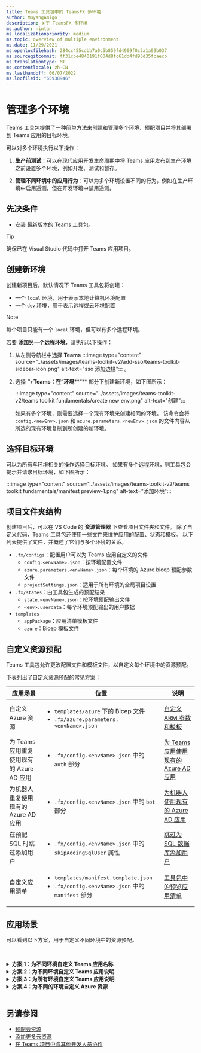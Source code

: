 ```yaml
---
title: Teams 工具包中的 TeamsFX 多环境
author: MuyangAmigo
description: 关于 TeamsFX 多环境
ms.author: nintan
ms.localizationpriority: medium
ms.topic: overview of multiple environment
ms.date: 11/29/2021
ms.openlocfilehash: 284cc455cdbb7a0c5b859fd4909f0c3a1a99b037
ms.sourcegitcommit: ff31cbe4840191f004d8fc61dd4fd93d35fcaecb
ms.translationtype: MT
ms.contentlocale: zh-CN
ms.lasthandoff: 06/07/2022
ms.locfileid: "65938946"
---
```

# <a name="manage-multiple-environments"></a>管理多个环境

 Teams 工具包提供了一种简单方法来创建和管理多个环境、预配项目并将其部署到 Teams 应用的目标环境。

 可以对多个环境执行以下操作：

1. **生产前测试**：可以在现代应用开发生命周期中将 Teams 应用发布到生产环境之前设置多个环境，例如开发、测试和暂存。

2. **管理不同环境中的应用行为**：可以为多个环境设置不同的行为，例如在生产环境中启用遥测，但在开发环境中禁用遥测。

## <a name="prerequisite"></a>先决条件

* 安装 [最新版本的 Teams 工具包](https://marketplace.visualstudio.com/items?itemName=TeamsDevApp.ms-teams-vscode-extension)。

> [!TIP]
> 确保已在 Visual Studio 代码中打开 Teams 应用项目。

## <a name="create-a-new-environment"></a>创建新环境

创建新项目后，默认情况下 Teams 工具包将创建：

* 一个 `local` 环境，用于表示本地计算机环境配置
* 一个 `dev` 环境，用于表示远程或云环境配置

> [!NOTE]
> 每个项目只能有一个 `local` 环境，但可以有多个远程环境。

若要 **添加另一个远程环境**，请执行以下操作：

1. 从左侧导航栏中选择 **Teams** :::image type="content" source="../assets/images/teams-toolkit-v2/add-sso/teams-toolkit-sidebar-icon.png" alt-text="sso 添加边栏"::: 。
2. 选择 **“+Teams：在”环境****“** 部分下创建新环境，如下图所示：

   :::image type="content" source="../assets/images/teams-toolkit-v2/teams toolkit fundamentals/create new env.png" alt-text="创建":::

   如果有多个环境，则需要选择一个现有环境来创建相同的环境。 该命令会将 `config.<newEnv>.json` 和 `azure.parameters.<newEnv>.json` 的文件内容从所选的现有环境复制到所创建的新环境。

## <a name="select-target-environment"></a>选择目标环境

可以为所有与环境相关的操作选择目标环境。 如果有多个远程环境，则工具包会提示并请求目标环境，如下图所示：

:::image type="content" source="../assets/images/teams-toolkit-v2/teams toolkit fundamentals/manifest preview-1.png" alt-text="添加环境":::

## <a name="project-folder-structure"></a>项目文件夹结构

创建项目后，可以在 VS Code 的 **资源管理器** 下查看项目文件夹和文件。 除了自定义代码，Teams 工具包还使用一些文件来维护应用的配置、状态和模板。 以下列表提供了文件，并概述了它们与多个环境的关系。

* `.fx/configs`：配置用户可以为 Teams 应用自定义的文件
  * `config.<envName>.json`：按环境配置文件
  * `azure.parameters.<envName>.json`：每个环境的 Azure bicep 预配参数文件
  * `projectSettings.json`：适用于所有环境的全局项目设置
* `.fx/states`：由工具包生成的预配结果
  * `state.<envName>.json`：按环境预配输出文件
  * `<env>.userdata`：每个环境预配输出的用户数据
* `templates`
  * `appPackage`：应用清单模板文件
  * `azure`：Bicep 模板文件

## <a name="customize-resource-provision"></a>自定义资源预配

Teams 工具包允许更改配置文件和模板文件，以自定义每个环境中的资源预配。

下表列出了自定义资源预配的常见方案：

| 应用场景 | 位置| 说明 |
| --- | --- | --- |
| 自定义 Azure 资源 | <ul> <li>`templates/azure` 下的 Bicep 文件</li> <li>`.fx/azure.parameters.<envName>.json`</li></ul> | [自定义 ARM 参数和模板](provision.md#customize-arm-parameters-and-templates) |
| 为 Teams 应用重复使用现有的 Azure AD 应用 | <ul> <li>`.fx/config.<envName>.json` 中的 `auth` 部分</li> </ul> |  [为 Teams 应用使用现有的 Azure AD 应用](provision.md#use-an-existing-azure-ad-app-for-your-teams-app) |
| 为机器人重复使用现有的 Azure AD 应用 | <ul> <li>`.fx/config.<envName>.json` 中的 `bot` 部分</li> </ul> | [为机器人使用现有的 Azure AD 应用](provision.md#use-an-existing-azure-ad-app-for-your-bot) |
| 在预配 SQL 时跳过添加用户 | <ul> <li>`.fx/config.<envName>.json` 中的 `skipAddingSqlUser` 属性</li> </ul> | [跳过为 SQL 数据库添加用户](provision.md#skip-adding-user-for-sql-database) |
| 自定义应用清单 | <ul> <li>`templates/manifest.template.json`</li> <li>`.fx/config.<envName>.json` 中的 `manifest` 部分</li>  </ul> | [工具包中的预览应用清单](TeamsFx-preview-and-customize-app-manifest.md)|

## <a name="scenarios"></a>应用场景

可以看到以下方案，用于自定义不同环境中的资源预配。
<br>

<br><details>
<summary><b>方案 1：为不同环境自定义 Teams 应用名称 </b></summary>

可以将 Teams 应用名称 `myapp(dev)` 设置为默认环境 `dev` 和 `myapp(staging)` 过渡环境 `staging`。

请按照以下步骤进行自定义：

1. 打开配置文件 `.fx/configs/config.dev.json`。
2. 将 *清单> appName 的属性>简短* 更新为 `myapp(dev)`。

  `.fx/configs/config.dev.json` 的更新如下所示：

  ```json
  {
      "$schema": "https://aka.ms/teamsfx-env-config-schema",
      "description": "You can customize the TeamsFx config for different environments.   Visit https://aka.ms/teamsfx-env-config to learn more about this.",
      "manifest": {
          "appName": {
              "short": "myapp(dev)"
              ...
          }
      }
      ...
  }
  ```

3. 创建新环境，并在不存在时将其 `staging` 命名。
4. 打开配置文件 `.fx/configs/config.staging.json`。
5. 更新同一属性 `myapp(staging)`。
6. 在 `dev` 和 `staging` 环境中运行预配命令，以更新远程环境中的应用名称。 若要使用 Teams 工具包运行预配命令，请参阅 [预配](provision.md#provision-using-teams-toolkit)。

</details>

<details>
<summary><b>方案 2：为不同环境自定义 Teams 应用说明</b></summary>

可以为不同的环境设置不同的 Teams 应用说明：

* 对于默认环境 `dev`，说明为 `my app description for dev`
* 对于暂存环境 `staging`，说明为 `my app description for staging`

请按照以下步骤进行自定义：

1. 打开配置文件 `.fx/configs/config.dev.json`。
2. 添加 *清单>说明的新属性>用* 值 `my app description for dev`短。

  `.fx/configs/config.dev.json` 的更新如下所示：

  ```json
  {
      "$schema": "https://aka.ms/teamsfx-env-config-schema",
      "description": "You can customize the TeamsFx config for different environments.   Visit https://aka.ms/teamsfx-env-config to learn more about this.",
      "manifest": {
          ...
          "description": {
              "short": "`my app description for dev"
              ...
          }
      }
      ...
  }
  ```

3. 创建新环境，并在不存在时将其 `staging` 命名。
4. 打开配置文件 `.fx/configs/config.staging.json`。
5. 将同一属性添加到 `my app description for staging`.
6. 打开 Teams 应用清单模板 `templates/appPackage/manifest.template.json`。
7. 更新属性`description > short`以使用在配置具有胡子语法`{{config.manifest.description.short}}`的文件中定义的 **变量**。
  
  `manifest.template.json` 的更新如下所示：

  ```json
  {
    "$schema": "https://developer.microsoft.com/en-us/json-schemas/teams/v1.11/MicrosoftTeams.schema.json",
    "manifestVersion": "1.11",
    "version": "1.0.0",
    ...
    "description": {
      "short": "{{config.manifest.description.short}}", 
      ...
    },
    ...
  }
  ```

8. 针对 `dev` 和 `staging` 环境运行预配命令，以更新远程环境中的应用名称。

</details>

<details>
<summary><b>方案 3：为所有环境自定义 Teams 应用说明</b></summary>

可以将 Teams 应用 `my app description` 的说明设置为所有环境。

由于 Teams 应用清单模板是在所有环境中共享的，因此我们可以为目标更新其中的说明值：

1. 打开 Teams 应用清单模板 `templates/appPackage/manifest.template.json`。
2. 使用 **硬编码字符串**`my app description`更新属性`description > short`。
  
  `manifest.template.json` 的更新如下所示：

  ```json
  {
    "$schema": "https://developer.microsoft.com/en-us/json-schemas/teams/v1.11/MicrosoftTeams.schema.json",
    "manifestVersion": "1.11",
    "version": "1.0.0",
    ...
    "description": {
      "short": "my app description",
      ...
    },
    ...
  }

  ```

3. 针对 **所有** 环境运行预配命令，以更新远程环境中的应用名称。

</details>

<details>
<br><summary><b>方案 4：为不同的环境自定义 Azure 资源</b></summary>
可以为每个环境自定义 Azure 资源，例如编辑与 fx/configs/azure.parameters 对应的环境。{env}.json 文件，用于指定 Azure 函数名称。

有关 Bicep 模板和参数文件的详细信息，请参阅 [预配云资源](provision.md)
</details>
</br>

## <a name="see-also"></a>另请参阅

* [预配云资源](provision.md)
* [添加更多云资源](add-resource.md)
* [在 Teams 项目中与其他开发人员协作](TeamsFx-collaboration.md)
